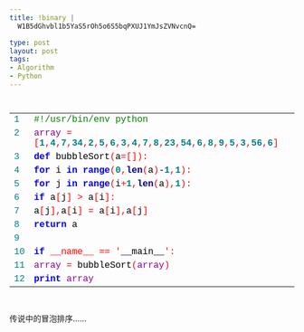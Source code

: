 ```yaml
--- 
title: !binary |
  W1B5dGhvbl1b5YaS5rOh5o6S5bqPXUJ1YmJsZVNvcnQ=

type: post
layout: post
tags: 
- Algorithm
- Python
---
```

<div style="font-family: courier new; font-size: 12px; line-height: 12px;"><br /><table cellspacing="0" style="border-width: 0px; padding: 0px; width: 100%;"><tbody><tr> <td style="color: teal;" valign="top">1</td> <td><span style="color: green;">#</span><span style="color: green;">!/usr/bin/env</span><span style="color: green;"> </span><span style="color: green;">python</span></td> </tr><tr> <td style="color: teal;" valign="top">2</td> <td><span style="color: darkmagenta;">array</span><span style="color: black;"> </span><span style="color: red;">=</span><span style="color: black;"> </span><span style="color: red;">[</span><strong><span style="color: teal;">1</span></strong><span style="color: red;">,</span><strong><span style="color: teal;">4</span></strong><span style="color: red;">,</span><strong><span style="color: teal;">7</span></strong><span style="color: red;">,</span><strong><span style="color: teal;">34</span></strong><span style="color: red;">,</span><strong><span style="color: teal;">2</span></strong><span style="color: red;">,</span><strong><span style="color: teal;">5</span></strong><span style="color: red;">,</span><strong><span style="color: teal;">6</span></strong><span style="color: red;">,</span><strong><span style="color: teal;">3</span></strong><span style="color: red;">,</span><strong><span style="color: teal;">4</span></strong><span style="color: red;">,</span><strong><span style="color: teal;">7</span></strong><span style="color: red;">,</span><strong><span style="color: teal;">8</span></strong><span style="color: red;">,</span><strong><span style="color: teal;">23</span></strong><span style="color: red;">,</span><strong><span style="color: teal;">54</span></strong><span style="color: red;">,</span><strong><span style="color: teal;">6</span></strong><span style="color: red;">,</span><strong><span style="color: teal;">8</span></strong><span style="color: red;">,</span><strong><span style="color: teal;">9</span></strong><span style="color: red;">,</span><strong><span style="color: teal;">5</span></strong><span style="color: red;">,</span><strong><span style="color: teal;">3</span></strong><span style="color: red;">,</span><strong><span style="color: teal;">56</span></strong><span style="color: red;">,</span><strong><span style="color: teal;">6</span></strong><span style="color: red;">]</span></td> </tr><tr> <td style="color: teal;" valign="top">3</td> <td><strong><span style="color: blue;">def</span></strong><span style="color: black;"> </span><span style="color: black;">bubbleSort</span><span style="color: red;">(</span><span style="color: black;">a</span><span style="color: red;">=</span><span style="color: red;">[</span><span style="color: red;">]</span><span style="color: red;">)</span><span style="color: red;">:</span></td> </tr><tr> <td style="color: teal;" valign="top">4</td> <td><span style="color: black;"> </span><strong><span style="color: blue;">for</span></strong><span style="color: black;"> </span><span style="color: black;">i</span><span style="color: black;"> </span><strong><span style="color: blue;">in</span></strong><span style="color: black;"> </span><strong><span style="color: blue;">range</span></strong><span style="color: red;">(</span><strong><span style="color: teal;">0</span></strong><span style="color: red;">,</span><strong><span style="color: darkblue;">len</span></strong><span style="color: red;">(</span><span style="color: black;">a</span><span style="color: red;">)</span><span style="color: black;">-</span><strong><span style="color: teal;">1</span></strong><span style="color: red;">,</span><strong><span style="color: teal;">1</span></strong><span style="color: red;">)</span><span style="color: red;">:</span></td> </tr><tr> <td style="color: teal;" valign="top">5</td> <td><span style="color: black;"> </span><span style="color: black;"> </span><strong><span style="color: blue;">for</span></strong><span style="color: black;"> </span><span style="color: black;">j</span><span style="color: black;"> </span><strong><span style="color: blue;">in</span></strong><span style="color: black;"> </span><strong><span style="color: blue;">range</span></strong><span style="color: red;">(</span><span style="color: black;">i</span><span style="color: red;">+</span><strong><span style="color: teal;">1</span></strong><span style="color: red;">,</span><strong><span style="color: darkblue;">len</span></strong><span style="color: red;">(</span><span style="color: black;">a</span><span style="color: red;">)</span><span style="color: red;">,</span><strong><span style="color: teal;">1</span></strong><span style="color: red;">)</span><span style="color: red;">:</span></td> </tr><tr> <td style="color: teal;" valign="top">6</td> <td><span style="color: black;"> </span><span style="color: black;"> </span><span style="color: black;"> </span><strong><span style="color: blue;">if</span></strong><span style="color: black;"> </span><span style="color: black;">a</span><span style="color: red;">[</span><span style="color: black;">j</span><span style="color: red;">]</span><span style="color: black;"> </span><span style="color: red;">></span><span style="color: black;"> </span><span style="color: black;">a</span><span style="color: red;">[</span><span style="color: black;">i</span><span style="color: red;">]</span><span style="color: red;">:</span></td> </tr><tr> <td style="color: teal;" valign="top">7</td> <td><span style="color: black;"> </span><span style="color: black;"> </span><span style="color: black;"> </span><span style="color: black;"> </span><span style="color: black;">a</span><span style="color: red;">[</span><span style="color: black;">j</span><span style="color: red;">]</span><span style="color: red;">,</span><span style="color: black;">a</span><span style="color: red;">[</span><span style="color: black;">i</span><span style="color: red;">]</span><span style="color: black;"> </span><span style="color: red;">=</span><span style="color: black;"> </span><span style="color: black;">a</span><span style="color: red;">[</span><span style="color: black;">i</span><span style="color: red;">]</span><span style="color: red;">,</span><span style="color: black;">a</span><span style="color: red;">[</span><span style="color: black;">j</span><span style="color: red;">]</span></td> </tr><tr> <td style="color: teal;" valign="top">8</td> <td><span style="color: black;"> </span><strong><span style="color: blue;">return</span></strong><span style="color: black;"> </span><span style="color: black;">a</span></td> </tr><tr> <td style="color: teal;" valign="top">9</td> <td><span style="color: black;"> </span></td> </tr><tr> <td style="color: teal;" valign="top">10</td> <td><strong><span style="color: blue;">if</span></strong><span style="color: black;"> </span><span style="color: red;">__name__</span><span style="color: black;"> </span><span style="color: red;">=</span><span style="color: red;">=</span><span style="color: black;"> </span><span style="color: red;">'</span><span style="color: black;">__main__</span><span style="color: red;">'</span><span style="color: red;">:</span></td> </tr><tr> <td style="color: teal;" valign="top">11</td> <td><span style="color: black;"> </span><span style="color: darkmagenta;">array</span><span style="color: black;"> </span><span style="color: red;">=</span><span style="color: black;"> </span><span style="color: black;">bubbleSort</span><span style="color: red;">(</span><span style="color: darkmagenta;">array</span><span style="color: red;">)</span></td> </tr><tr> <td style="color: teal;" valign="top">12</td> <td><span style="color: black;"> </span><strong><span style="color: blue;">print</span></strong><span style="color: black;"> </span><span style="color: darkmagenta;">array</span></td> </tr></tbody> </table><br /></div><br />传说中的冒泡排序……


